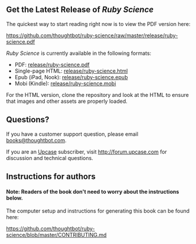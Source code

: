 ## Get the Latest Release of _Ruby Science_

The quickest way to start reading right now is to view the PDF version here:

<https://github.com/thoughtbot/ruby-science/raw/master/release/ruby-science.pdf>

_Ruby Science_ is currently available in the following formats:

* PDF: [release/ruby-science.pdf](https://github.com/thoughtbot/ruby-science/raw/master/release/ruby-science.pdf)
* Single-page HTML: [release/ruby-science.html](https://github.com/thoughtbot/ruby-science/raw/master/release/ruby-science.html)
* Epub (iPad, Nook): [release/ruby-science.epub](https://github.com/thoughtbot/ruby-science/raw/master/release/ruby-science.epub)
* Mobi (Kindle): [release/ruby-science.mobi](https://github.com/thoughtbot/ruby-science/raw/master/release/ruby-science.mobi)

For the HTML version, clone the repository and look at the HTML to ensure that images
and other assets are properly loaded.

## Questions?

If you have a customer support question, please email <books@thoughtbot.com>.

If you are an [Upcase](https://upcase.com) subscriber, visit
<http://forum.upcase.com> for discussion and technical questions.

## Instructions for authors

#### Note: Readers of the book don't need to worry about the instructions below.

The computer setup and instructions for generating this book can be found here:

<https://github.com/thoughtbot/ruby-science/blob/master/CONTRIBUTING.md>
